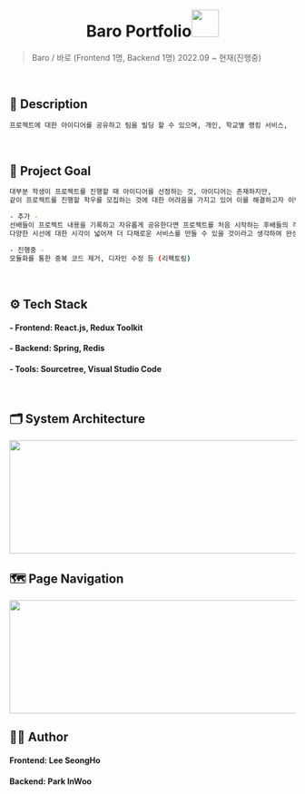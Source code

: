 <h1 align="center">Baro Portfolio<img src="https://raw.githubusercontent.com/MartinHeinz/MartinHeinz/master/wave.gif" width="48px"></h1>
<p>
</p>

> Baro / 바로 (Frontend 1명, Backend 1명) 2022.09 ~ 현재(진행중)

<br>

## 📝 Description
```sh
프로젝트에 대한 아이디어를 공유하고 팀을 빌딩 할 수 있으며, 개인, 학교별 랭킹 서비스,  프로젝트 결과물 관리 기능을 제공해주는 서비스
```

<br>

## 📌 Project Goal
```sh
대부분 학생이 프로젝트를 진행할 때 아이디어를 선정하는 것, 아이디어는 존재하지만, 
같이 프로젝트를 진행할 학우를 모집하는 것에 대한 어려움을 가지고 있어 이를 해결하고자 이번 프로젝트를 진행 

- 추가 -
선배들이 프로젝트 내용을 기록하고 자유롭게 공유한다면 프로젝트를 처음 시작하는 후배들의 걱정도 줄고 
다양한 시선에 대한 시각이 넓어져 더 다채로운 서비스를 만들 수 있을 것이라고 생각하여 완성작 기능 추가

- 진행중 -
모듈화를 통한 중복 코드 제거, 디자인 수정 등 (리팩토링)
```

<br>

## ⚙ Tech Stack
#### - Frontend: React.js, Redux Toolkit
#### - Backend: Spring, Redis
#### - Tools: Sourcetree, Visual Studio Code

<br>

## 🗂 System Architecture
<img src="https://user-images.githubusercontent.com/83394485/201514697-fd860e9d-895b-4ee2-80ce-632fdecc94bc.png"  width="600" height="200"/>

<br>

## 🗺 Page Navigation
<img src="https://user-images.githubusercontent.com/83394485/201514718-d633d414-2f2f-42b7-b779-1799e28c84f2.png"  width="600" height="200"/>

<br>

## 🤜🤛 Author
#### Frontend: Lee SeongHo
#### Backend: Park InWoo
